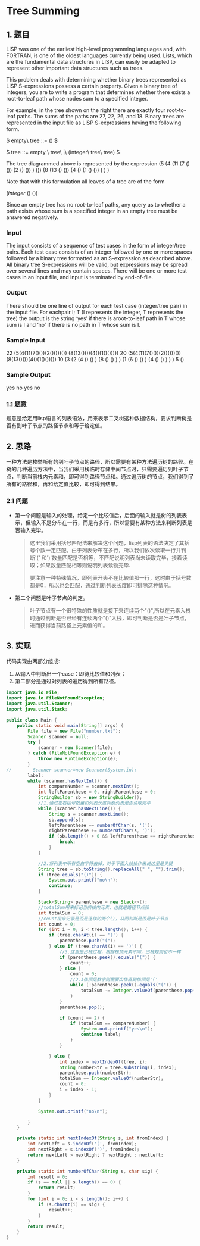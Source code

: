 # Tree Summing

## 1. 题目

LISP was one of the earliest high-level programming languages and, with FORTRAN, is one of the oldest languages currently being used. Lists, which are the fundamental data structures in LISP, can easily be adapted to represent other important data structures such as trees.

This problem deals with determining whether binary trees represented as LISP S-expressions possess a certain property.
Given a binary tree of integers, you are to write a program that determines whether there exists a root-to-leaf path whose nodes sum to a specified integer.

For example, in the tree shown on the right there are exactly four root-to-leaf paths. The sums of the paths are 27, 22, 26, and 18. Binary trees are represented in the input file as LISP S-expressions having the following form.

$
empty\ tree ::= ()
$

$
tree ::= empty \ tree\ |\ (integer\ tree\ tree)
$

The tree diagrammed above is represented by the expression
(5 (4 (11 (7 () ()) (2 () ()) ) ()) (8 (13 () ()) (4 () (1 () ()) ) ) )

Note that with this formulation all leaves of a tree are of the form

$(integer\ ()\ () )$

Since an empty tree has no root-to-leaf paths, any query as to whether a path exists whose sum is a specified integer in an empty tree must be answered negatively.

### Input

The input consists of a sequence of test cases in the form of integer/tree pairs. Each test case consists of an integer followed by one or more spaces followed by a binary tree formatted as an S-expression as described above. All binary tree S-expressions will be valid, but expressions may be spread over
several lines and may contain spaces. There will be one or more test cases in an input file, and input is terminated by end-of-file.

### Output

There should be one line of output for each test case (integer/tree pair) in the input file. For eachpair I; T (I represents the integer, T represents the tree) the output is the string ‘yes’ if there is aroot-to-leaf path in T whose sum is I and ‘no’ if there is no path in T whose sum is I.

### Sample Input

22 (5(4(11(7()())(2()()))()) (8(13()())(4()(1()()))))
20 (5(4(11(7()())(2()()))()) (8(13()())(4()(1()()))))
10 (3
(2 (4 () () )
(8 () () ) )
(1 (6 () () )
(4 () () ) ) )
5 ()

### Sample Output

yes
no
yes
no

### 1.1 题意

题意是给定用lisp语言的列表语法，用来表示二叉树这种数据结构，要求判断树是否有到叶子节点的路径节点和等于给定值。

## 2. 思路

一种方法是枚举所有的到叶子节点的路径，所以需要有某种方法遍历树的路径。在树的几种遍历方法中，当我们采用栈临时存储中间节点时，只需要遍历到叶子节点，判断当前栈内元素和，即可得到路径节点和。通过遍历树的节点，我们得到了所有的路径和，再和给定值比较，即可得到结果。

### 2.1 问题

* 第一个问题是输入的处理，给定一个比较值后，后面的输入就是树的列表表示，但输入不是分布在一行，而是有多行，所以需要有某种方法来判断列表是否输入完毕。
    >这里我们采用括号匹配法来解决这个问题，lisp列表的语法决定了其括号个数一定匹配。由于列表分布在多行，所以我们依次读取一行并判断'(' 和')'数量匹配是否相等，不匹配说明列表尚未读取完毕，接着读取；如果数量匹配相等则说明列表读物完毕.
    >
    >要注意一种特殊情况，即列表开头不在比较值那一行，这时由于括号数都是0，所以也会匹配，通过判断列表长度即可排除这种情况。

* 第二个问题是叶子节点的判定。
    >叶子节点有一个很特殊的性质就是接下来连续两个"()",所以在元素入栈时通过判断是否已经有连续两个"()"入栈，即可判断是否是叶子节点，进而获得当前路径上元素值的和。

## 3. 实现

代码实现由两部分组成:

1. 从输入中判断出一个case：即待比较值和列表；
2. 第二部分是通过对列表的遍历得到所有路径。

```JAVA
import java.io.File;
import java.io.FileNotFoundException;
import java.util.Scanner;
import java.util.Stack;

public class Main {
    public static void main(String[] args) {
        File file = new File("number.txt");
        Scanner scanner = null;
        try {
            scanner = new Scanner(file);
        } catch (FileNotFoundException e) {
            throw new RuntimeException(e);
        }
//        Scanner scanner=new Scanner(System.in);
        label:
        while (scanner.hasNextInt()) {
            int compareNumber = scanner.nextInt();
            int leftParenthese = 0, rightParenthese = 0;
            StringBuilder sb = new StringBuilder();
            //1.通过左右括号数量和列表长度判断列表是否读取完毕
            while (scanner.hasNextLine()) {
                String s = scanner.nextLine();
                sb.append(s);
                leftParenthese += numberOfChar(s, '(');
                rightParenthese += numberOfChar(s, ')');
                if (sb.length() > 0 && leftParenthese == rightParenthese) {
                    break;
                }
            }

            //2.将列表中所有空白字符去掉，对于下面入栈操作来说这里是关键
            String tree = sb.toString().replaceAll(" ", "").trim();
            if (tree.equals("()")) {
                System.out.printf("no\n");
                continue;
            }

            Stack<String> parenthese = new Stack<>();
            //totalSum用来标记当前栈内元素，也就是路径节点和
            int totalSum = 0;
            //count用来记录是否是连续的两个()，从而判断是否是叶子节点
            int count = 0;
            for (int i = 0; i < tree.length(); i++) {
                if (tree.charAt(i) == '(') {
                    parenthese.push("(");
                } else if (tree.charAt(i) == ')') {
                    //3.这里是出栈过程，根据栈顶元素不同，出栈规则也不一样
                    if (parenthese.peek().equals("(")) {
                        count++;
                    } else {
                        count = 0;
                        //3.1栈顶是数字则需要出栈直到栈顶是'('
                        while (!parenthese.peek().equals("(")) {
                            totalSum -= Integer.valueOf(parenthese.pop());
                        }
                    }
                    parenthese.pop();

                    if (count == 2) {
                        if (totalSum == compareNumber) {
                            System.out.printf("yes\n");
                            continue label;
                        }
                    }

                } else {
                    int index = nextIndexOf(tree, i);
                    String numberStr = tree.substring(i, index);
                    parenthese.push(numberStr);
                    totalSum += Integer.valueOf(numberStr);
                    count = 0;
                    i = index - 1;
                }
            }

            System.out.printf("no\n");

        }
    }

    private static int nextIndexOf(String s, int fromIndex) {
        int nextLeft = s.indexOf('(', fromIndex);
        int nextRight = s.indexOf(')', fromIndex);
        return nextLeft > nextRight ? nextRight : nextLeft;
    }

    private static int numberOfChar(String s, char sig) {
        int result = 0;
        if (s == null || s.length() == 0) {
            return result;
        }
        for (int i = 0; i < s.length(); i++) {
            if (s.charAt(i) == sig) {
                result++;
            }
        }
        return result;
    }
}
```
